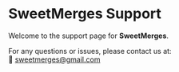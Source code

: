 # SweetMerges Support

Welcome to the support page for **SweetMerges**.

For any questions or issues, please contact us at:  
📧 sweetmerges@gmail.com
